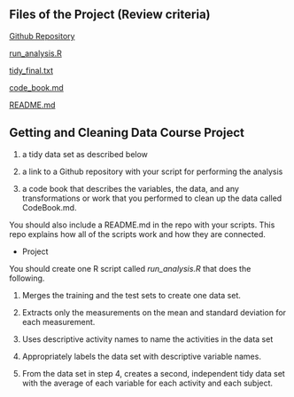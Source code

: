 ## Files of the Project (Review criteria)

[Github Repository](https://github.com/alambike123/CourseraGettingCleaningData)

[run_analysis.R](https://github.com/alambike123/CourseraGettingCleaningData/blob/master/run_analysis.R)

[tidy_final.txt](https://github.com/alambike123/CourseraGettingCleaningData/blob/master/tidy_final.txt)

[code_book.md](https://github.com/alambike123/CourseraGettingCleaningData/blob/master/code_book.md)

[README.md](https://github.com/alambike123/CourseraGettingCleaningData/blob/master/README.md)


## Getting and Cleaning Data Course Project

1) a tidy data set as described below

2) a link to a Github repository with your script for performing the analysis

3) a code book that describes the variables, the data, and any transformations or work that you performed to clean up the data called CodeBook.md. 

You should also include a README.md in the repo with your scripts. This repo explains how all of the scripts work and how they are connected.

- Project

You should create one R script called *run_analysis.R* that does the following.

1) Merges the training and the test sets to create one data set.

2) Extracts only the measurements on the mean and standard deviation for each measurement.

3) Uses descriptive activity names to name the activities in the data set

4) Appropriately labels the data set with descriptive variable names.

5) From the data set in step 4, creates a second, independent tidy data set with the average of each variable for each activity and each subject.